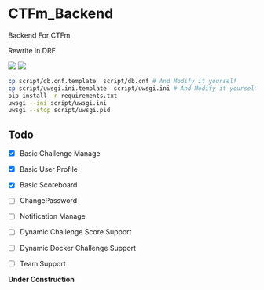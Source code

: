 # CTFm_Backend

Backend For CTFm

Rewrite in DRF

![](https://img.shields.io/pypi/djversions/djangorestframework) ![](https://img.shields.io/github/last-commit/EkiXu/CTFm_Backend)

```bash
cp script/db.cnf.template  script/db.cnf # And Modify it yourself
cp script/uwsgi.ini.template  script/uwsgi.ini # And Modify it yourself
pip install -r requirements.txt 
uwsgi --ini script/uwsgi.ini
uwsgi --stop script/uwsgi.pid
```

## Todo

- [x] Basic Challenge Manage
- [x] Basic User Profile
- [x] Basic Scoreboard
- [ ] ChangePassword
- [ ] Notification Manage
- [ ] Dynamic Challenge Score Support
- [ ] Dynamic Docker Challenge Support
- [ ] Team Support


**Under Construction**
